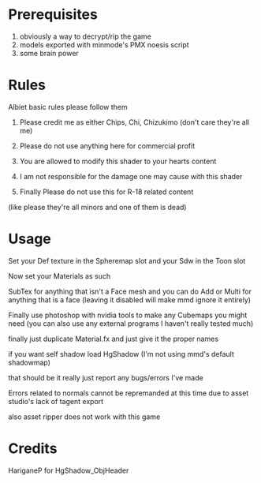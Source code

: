 # Prerequisites
1) obviously a way to decrypt/rip the game
2) models exported with minmode's PMX noesis script
3) some brain power

# Rules

Albiet basic rules please follow them

1) Please credit me as either Chips, Chi, Chizukimo (don't care they're all me)

2) Please do not use anything here for commercial profit

3) You are allowed to modify this shader to your hearts content

4) I am not responsible for the damage one may cause with this shader

5) Finally Please do not use this for R-18 related content

(like please they're all minors and one of them is dead)

# Usage

Set your Def texture in the Spheremap slot and your Sdw in the Toon slot

Now set your Materials as such

SubTex for anything that isn't a Face mesh and you can do Add or Multi for anything that is a face (leaving it disabled will make mmd ignore it entirely)

Finally use photoshop with nvidia tools to make any Cubemaps you might need (you can also use any external programs I haven't really tested much)

finally just duplicate Material.fx and just give it the proper names

if you want self shadow load HgShadow (I'm not using mmd's default shadowmap)

that should be it really just report any bugs/errors I've made

Errors related to normals cannot be repremanded at this time due to asset studio's lack of tagent export

also asset ripper does not work with this game

# Credits

HariganeP for HgShadow_ObjHeader
